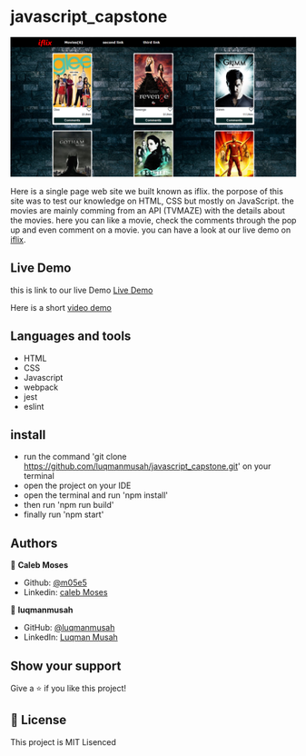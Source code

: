 # javascript_capstone

![screenshot](./assets/read-me.PNG)

Here is a single page web site we built known as iflix. the porpose of this site was to test our knowledge on HTML, CSS but mostly on JavaScript. the movies are mainly comming from an API (TVMAZE) with the details about the movies. here you can like a movie, check the comments through the pop up and even comment on a movie. you can have a look at our live demo on  [iflix](https://luqmanmusah.github.io/javascript_capstone/).

## Live Demo

this is link to our live Demo [Live Demo](https://luqmanmusah.github.io/javascript_capstone/)

Here is a short [video demo](https://drive.google.com/file/d/1KVvZPCVzUw1rDxo7jHRvn836m3Co1C1Y/view?usp=sharing)
## Languages and tools

- HTML
- CSS
- Javascript
- webpack
- jest
- eslint

## install

- run the command 'git clone https://github.com/luqmanmusah/javascript_capstone.git' on your terminal
- open the project on your IDE
- open the terminal and run 'npm install'
- then run 'npm run build'
- finally run 'npm start'

## Authors

👤 **Caleb Moses**

- Github: [@m05e5](https://github.com/m05e5)
- Linkedin: [caleb Moses](https://www.linkedin.com/in/caleb-moses-0a1b531b9/)

👤 **luqmanmusah**
- GitHub: [@luqmanmusah](https://github.com/luqmanmusah)
- LinkedIn: [Luqman Musah](https://www.linkedin.com/in/luqman-musah/)
## Show your support

Give a ⭐️ if you like this project!

## 📝 License

This project is MIT Lisenced
